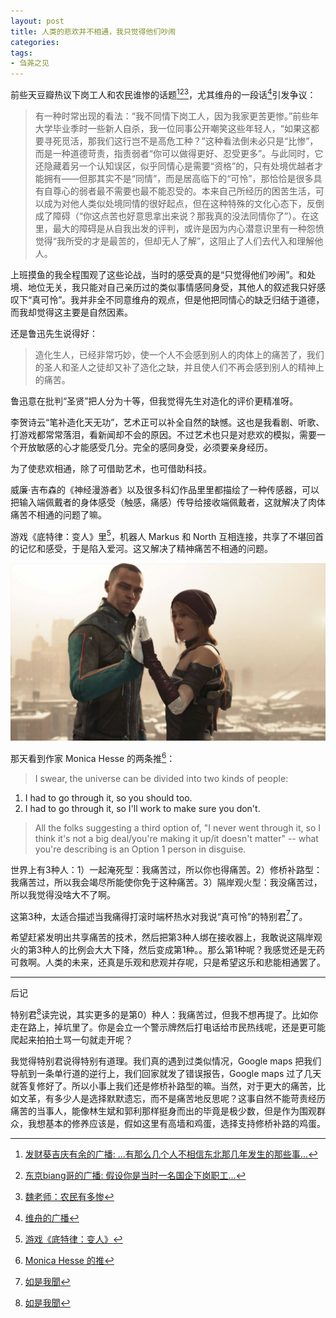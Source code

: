 ```yaml
---
layout: post
title: 人类的悲欢并不相通，我只觉得他们吵闹
categories: 
tags:
- 刍荛之见
---
```

前些天豆瓣热议下岗工人和农民谁惨的话题[^1][^2][^3]，尤其维舟的一段话[^4]引发争议：

> 有一种时常出现的看法：“我不同情下岗工人，因为我家更苦更惨。”前些年大学毕业季时一些新人自杀，我一位同事公开嘲笑这些年轻人，“如果这都要寻死觅活，那我们这行岂不是高危工种？”这种看法倒未必只是“比惨”，而是一种道德苛责，指责弱者“你可以做得更好、忍受更多”。与此同时，它还隐藏着另一个认知误区，似乎同情心是需要“资格”的，只有处境优越者才能拥有——但那其实不是“同情”，而是居高临下的“可怜”，那恰恰是很多具有自尊心的弱者最不需要也最不能忍受的。本来自己所经历的困苦生活，可以成为对他人类似处境同情的很好起点，但在这种特殊的文化心态下，反倒成了障碍（“你这点苦也好意思拿出来说？那我真的没法同情你了”）。在这里，最大的障碍是从自我出发的评判，或许是因为内心潜意识里有一种怨愤觉得“我所受的才是最苦的，但却无人了解”，这阻止了人们去代入和理解他人。

上班摸鱼的我全程围观了这些论战，当时的感受真的是“只觉得他们吵闹”。和处境、地位无关，我只能对自己亲历过的类似事情感同身受，其他人的叙述我只好感叹下“真可怜”。我并非全不同意维舟的观点，但是他把同情心的缺乏归结于道德，而我却觉得这主要是自然因素。

还是鲁迅先生说得好：

> 造化生人，已经非常巧妙，使一个人不会感到别人的肉体上的痛苦了，我们的圣人和圣人之徒却又补了造化之缺，并且使人们不再会感到别人的精神上的痛苦。

鲁迅意在批判“圣贤”把人分为十等，但我觉得先生对造化的评价更精准呀。

李贺诗云“笔补造化天无功”，艺术正可以补全自然的缺憾。这也是我看剧、听歌、打游戏都常常落泪，看新闻却不会的原因。不过艺术也只是对悲欢的模拟，需要一个开放敏感的心才能感受几分。完全的感同身受，必须要亲身经历。

为了使悲欢相通，除了可借助艺术，也可借助科技。

威廉·吉布森的《神经漫游者》以及很多科幻作品里里都描绘了一种传感器，可以把输入端佩戴者的身体感受（触感，痛感）传导给接收端佩戴者，这就解决了肉体痛苦不相通的问题了嘛。

游戏《底特律：变人》里[^5]，机器人 Markus 和 North 互相连接，共享了不堪回首的记忆和感受，于是陷入爱河。这又解决了精神痛苦不相通的问题。

![Markus and North in love](/images/2019/02/markus_north.jpg)

那天看到作家 Monica Hesse 的两条推[^6]：

> I swear, the universe can be divided into two kinds of people:   
1) I had to go through it, so you should too.  
2) I had to go through it, so I'll work to make sure you don't.

> All the folks suggesting a third option of, "I never went through it, so I think it's not a big deal/you're making it up/it doesn't matter" -- what you're describing is an Option 1 person in disguise.

世界上有3种人：1）一起淹死型：我痛苦过，所以你也得痛苦。2）修桥补路型：我痛苦过，所以我会竭尽所能使你免于这种痛苦。3）隔岸观火型：我没痛苦过，所以我觉得没啥大不了啊。

这第3种，太适合描述当我痛得打滚时端杯热水对我说“真可怜”的特别君[^7]了。

希望赶紧发明出共享痛苦的技术，然后把第3种人绑在接收器上，我敢说这隔岸观火的第3种人的比例会大大下降，然后变成第1种。。那么第1种呢？我感觉还是无药可救啊。人类的未来，还真是乐观和悲观并存呢，只是希望这乐和悲能相通罢了。

----
后记

特别君[^7]读完说，其实更多的是第0）种人：我痛苦过，但我不想再提了。比如你走在路上，掉坑里了。你是会立一个警示牌然后打电话给市民热线呢，还是更可能爬起来拍拍土骂一句就走开呢？

我觉得特别君说得特别有道理。我们真的遇到过类似情况，Google maps 把我们导航到一条单行道的逆行上，我们回家就发了错误报告，Google maps 过了几天就答复修好了。所以小事上我们还是修桥补路型的嘛。当然，对于更大的痛苦，比如文革，有多少人是选择默默遗忘，而不是痛苦地反思呢？这事自然不能苛责经历痛苦的当事人，能像林生斌和郭利那样挺身而出的毕竟是极少数，但是作为围观群众，我想基本的修养应该是，假如这里有高墙和鸡蛋，选择支持修桥补路的鸡蛋。

[^1]: [发财葵吉庆有余的广播: ...有那么几个人不相信东北那几年发生的那些事...](https://www.douban.com/people/xiaxiaokuiguai/status/2379729019/)
[^2]: [东京biang哥的广播: 假设你是当时一名国企下岗职工...](https://www.douban.com/people/diamondqxg/status/2379885673/)
[^3]: [魏老师：农民有多惨](https://www.douban.com/note/705532565/)
[^4]: [维舟的广播](https://www.douban.com/people/weizhoushiwang/status/2381521782/)
[^5]: [游戏《底特律：变人》](https://www.douban.com/game/26652745/)
[^6]: [Monica Hesse 的推](https://twitter.com/MonicaHesse/status/1095817799438610432)
[^7]: [如是我聞](http://ztpala.com)
